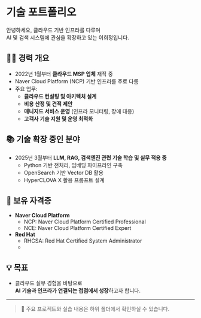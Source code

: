 # 기술 포트폴리오

안녕하세요, 클라우드 기반 인프라를 다루며  
AI 및 검색 시스템에 관심을 확장하고 있는 이희정입니다.

## 👩‍💻 경력 개요
- 2022년 1월부터 **클라우드 MSP 업체** 재직 중
- Naver Cloud Platform (NCP) 기반 인프라를 주로 다룸
- 주요 업무:  
  - **클라우드 컨설팅 및 아키텍처 설계**  
  - **비용 산정 및 견적 제안**  
  - **매니지드 서비스 운영** (인프라 모니터링, 장애 대응)  
  - **고객사 기술 지원 및 운영 최적화**

## 📚 기술 확장 중인 분야
- 2025년 3월부터 **LLM, RAG, 검색엔진 관련 기술 학습 및 실무 적용 중**
  - Python 기반 전처리, 임베딩 파이프라인 구축
  - OpenSearch 기반 Vector DB 활용
  - HyperCLOVA X 활용 프롬프트 설계

## 📝 보유 자격증
- **Naver Cloud Platform**
  - NCP: Naver Cloud Platform Certified Professional
  - NCE: Naver Cloud Platform Certified Expert
- **Red Hat**
  - RHCSA: Red Hat Certified System Administrator
  - 
## 💡 목표
- 클라우드 실무 경험을 바탕으로  
  **AI 기술과 인프라가 연결되는 접점에서 성장**하고자 합니다.

---
> 📂 주요 프로젝트와 실습 내용은 하위 폴더에서 확인하실 수 있습니다.
